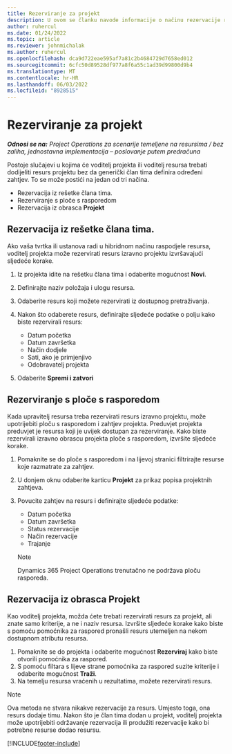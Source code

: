 ```yaml
---
title: Rezerviranje za projekt
description: U ovom se članku navode informacije o načinu rezervacije resursa za projekt.
author: ruhercul
ms.date: 01/24/2022
ms.topic: article
ms.reviewer: johnmichalak
ms.author: ruhercul
ms.openlocfilehash: dca9d722eae595af7a81c2b4684729d7658ed012
ms.sourcegitcommit: 6cfc50d89528df977a8f6a55c1ad39d99800d9b4
ms.translationtype: MT
ms.contentlocale: hr-HR
ms.lasthandoff: 06/03/2022
ms.locfileid: "8928515"
---
```

# <a name="book-to-a-project"></a>Rezerviranje za projekt

_**Odnosi se na:** Project Operations za scenarije temeljene na resursima / bez zaliha, jednostavna implementacija – poslovanje putem predračuna_

Postoje slučajevi u kojima će voditelj projekta ili voditelj resursa trebati dodijeliti resurs projektu bez da generički član tima definira određeni zahtjev. To se može postići na jedan od tri načina.

- Rezervacija iz rešetke člana tima.
- Rezerviranje s ploče s rasporedom
- Rezervacija iz obrasca **Projekt**

## <a name="book-from-the-team-member-grid"></a>Rezervacija iz rešetke člana tima.

Ako vaša tvrtka ili ustanova radi u hibridnom načinu raspodjele resursa, voditelj projekta može rezervirati resurs izravno projektu izvršavajući sljedeće korake.

1. Iz projekta idite na rešetku člana tima i odaberite mogućnost **Novi**.
2. Definirajte naziv položaja i ulogu resursa.
3. Odaberite resurs koji možete rezervirati iz dostupnog pretraživanja.
4. Nakon što odaberete resurs, definirajte sljedeće podatke o polju kako biste rezervirali resurs:

    - Datum početka
    - Datum završetka
    - Način dodjele
    - Sati, ako je primjenjivo
    - Odobravatelj projekta

6. Odaberite **Spremi i zatvori**

## <a name="book-from-the-schedule-board"></a>Rezerviranje s ploče s rasporedom

Kada upravitelj resursa treba rezervirati resurs izravno projektu, može upotrijebiti ploču s rasporedom i zahtjev projekta. Preduvjet projekta preduvjet je resursa koji je uvijek dostupan za rezerviranje. Kako biste rezervirali izravno obrascu projekta ploče s rasporedom, izvršite sljedeće korake.

1. Pomaknite se do ploče s rasporedom i na lijevoj stranici filtrirajte resurse koje razmatrate za zahtjev.
2. U donjem oknu odaberite karticu **Projekt** za prikaz popisa projektnih zahtjeva.
3. Povucite zahtjev na resurs i definirajte sljedeće podatke:

    - Datum početka
    - Datum završetka
    - Status rezervacije
    - Način rezervacije
    - Trajanje
   
   > [!NOTE]
   > Dynamics 365 Project Operations trenutačno ne podržava ploču rasporeda.   

## <a name="book-from-the-project-form"></a>Rezervacija iz obrasca Projekt

Kao voditelj projekta, možda ćete trebati rezervirati resurs za projekt, ali znate samo kriterije, a ne i naziv resursa. Izvršite sljedeće korake kako biste s pomoću pomoćnika za raspored pronašli resurs utemeljen na nekom dostupnom atributu resursa. 

1. Pomaknite se do projekta i odaberite mogućnost **Rezerviraj** kako biste otvorili pomoćnika za raspored.
2. S pomoću filtara s lijeve strane pomoćnika za raspored suzite kriterije i odaberite mogućnost **Traži**.
3. Na temelju resursa vraćenih u rezultatima, možete rezervirati resurs.

> [!NOTE]
> Ova metoda ne stvara nikakve rezervacije za resurs. Umjesto toga, ona resurs dodaje timu. Nakon što je član tima dodan u projekt, voditelj projekta može upotrijebiti održavanje rezervacija ili produžiti rezervacije kako bi potrebne resurse dodao resursu.


[!INCLUDE[footer-include](../includes/footer-banner.md)]
